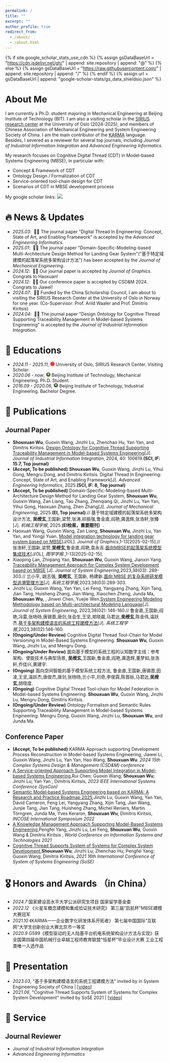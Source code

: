 ```yaml
---
permalink: /
title: ""
excerpt: ""
author_profile: true
redirect_from: 
  - /about/
  - /about.html
---
```


{% if site.google_scholar_stats_use_cdn %}
{% assign gsDataBaseUrl = "https://cdn.jsdelivr.net/gh/" | append: site.repository | append: "@" %}
{% else %}
{% assign gsDataBaseUrl = "https://raw.githubusercontent.com/" | append: site.repository | append: "/" %}
{% endif %}
{% assign url = gsDataBaseUrl | append: "google-scholar-stats/gs_data_shieldsio.json" %}

<span class='anchor' id='about-me'></span>

# About Me

I am currently a Ph.D. student majoring in Mechanical Engineering at Beijing Institute of Technology (BIT). I am also a visiting scholar in the [SIRIUS research center](https://sirius-labs.no/) at the University of Oslo (2024-2025), and members of Chinese Association of Mechanical Engineering and System Engineering Society of China.
I am the main contributor of the [KARMA](https://github.com/jinzhiBUAA/KARMA-language-specification) language. Besides, I severed as a reviewer for several top journals, including _Journal of Industrial Information Integration_ and _Advanced Engineering Informatics_.

My research focuses on Cognitive Digital Thread (CDT) in Model-based Systems Engineering (MBSE), in particular with:
- Concept & Framework of CDT 
- Ontology Design / Formalization of CDT 
- Service-oriented tool-chain design for CDT
- Scenarios of CDT in MBSE development process

My google scholar links: <a href='https://scholar.google.com/citations?user=linMyIYAAAAJ'><img src="https://img.shields.io/endpoint?url=https%3A%2F%2Fcdn.jsdelivr.net%2Fgh%2FWuShouXuan%2FWuShouXuan.github.io@google-scholar-stats%2Fgs_data_shieldsio.json&logo=Google%20Scholar&labelColor=f6f6f6&color=9cf&style=flat&label=citations"></a>.

<span class='anchor' id='news'></span>
# 🔥 News & Updates
- *2025.03*: &nbsp;🎉🎉 The journal paper "Digital Thread In Engineering: Concept, State of Art, and Enabling Framework" is accepted by the _Advanced Engineering Informatics_.
- *2025.01*: &nbsp;🎉🎉 The journal paper "Domain-Specific-Modeling-based Multi-Architecture Design Method for Landing Gear System"("基于特定域建模的起落架系统多架构设计方法") has been accepted by the _Journal of Mechanical Engineering_.
- *2024.12*: &nbsp;🎉🎉 Our journal paper is accepted by _Journal of Graphics_. Congrats to Haoxuan!
- *2024.12*: &nbsp;🎉🎉 Our conference paper is accepted by CSD&M 2024. Congrats to Jiawei!
- *2024.07*: &nbsp;🎉🎉 Funded by the China Scholarship Council, I am about to visiting the SIRIUS Research Center at the University of Oslo in Norway for one year. (Co-Supervisor: Prof. Arild Waaler and Prof. Dimitris Kiritsis)
- *2024.04*: &nbsp;🎉🎉 The journal paper "Design Ontology for Cognitive Thread Supporting Traceability Management in Model-based Systems Engineering" is accepted by the _Journal of Industrial Information Integration_.

<span class='anchor' id='education'></span>
# 📖 Educations
- *2024.11 - 2025.11*, <img src='images/oslo.png' style="width: 1em;"> University of Oslo, SIRIUS Research Center. Visiting Scholar.
- *2020.06 - now*, <img src='images/bit.png' style="width: 1em;"> Beijing Institute of Technology, Mechanical Engineering. Ph.D. Student.
- *2016.09 - 2020.06*, <img src='images/bit.png' style="width: 1em;"> Beijing Institute of Technology, Industrial Engineering. Bachelor Degree.

<span class='anchor' id='publications'></span>
# 📝 Publications 

## Journal Paper 

-  **Shouxuan Wu**, Guoxin Wang, Jinzhi Lu, Zhenchao Hu, Yan Yan, and Dimitris Kiritsis. [Design Ontology for Cognitive Thread Supporting Traceability Management in Model-based Systems Engineering](https://www.sciencedirect.com/science/article/abs/pii/S2452414X24000633)[J]. _Journal of Industrial Information Integration_, 2024, 40: 100619.**(SCI, _IF_: 15.7, Top journal)**
- **(Accept, To be published)**  **Shouxuan Wu**, Guoxin Wang, Jinzhi Lu, Yihui Gong, Mengru Dong, and Dimitris Kiritsis. Digital Thread In Engineering: Concept, State of Art, and Enabling Framework[J]. _Advanced Engineering Informatics_, 2025.**(SCI, _IF_: 8, Top journal)** 
- **(Accept, To be published)** Domain-Specific-Modeling-based Multi-Architecture Design Method for Landing Gear System, **Shouxuan Wu**, Guoxin Wang, Zan Liang, Tao Zhang, Zhenqiang Qi, Jinzhi Lu, Yan Yan, Yihui Gong, Haoxuan Zhang, Zhen Zhang[J]. _Journal of Mechanical Engineering_, 2025.**(EI, Top journal)**.// 基于特定域建模的起落架系统多架构设计方法, **吴绶玄**,王国新,梁赞,张涛,祁振强,鲁金直,阎艳,龚逸辉,张浩轩,张臻[J]. _机械工程学报_, 2025.**(EI检索，重要期刊）**.
- Haoxuan Wang, Guoxin Wang, Zan Liang, **Shouxuan Wu**, Jinzhi Lu, Yan Yan, and Yongji Yuan. [Model integration technology for landing gear system based on MBSE](http://kns.cnki.net/kcms/detail/10.1034.T.20250212.1625.002.html)[J/OL]. _Journal of Graphics_,1-13[2025-02-15].// 张浩轩,王国新,梁赞,**吴绶玄**,鲁金直,阎艳,袁永吉.[面向MBSE的起落架系统模型集成技术](http://kns.cnki.net/kcms/detail/10.1034.T.20250212.1625.002.html)[J/OL], _图学学报_.,1-13[2025-02-15].
- Xiaoping Lan, Zhiqiang Yao, **Shouxuan Wu**, Guoxin Wang, Jianxin Yang. [Traceability Management Approach for Complex System Development based on MBSE](https://kns.cnki.net/kcms2/article/abstract?v=3uoqIhG8C44YLTlOAiTRKu87-SJxoEJu6LL9TJzd50nXR1RVd4vjM9-ikWwjMRHBM0DIwiQduspghC_PlFnYvhSfVgt8w46m&uniplatform=NZKPT) [J]. _Journal of System Engineering_,2023,38(03): 289-303.// 兰小平, 姚志强, **吴绶玄**, 王国新, 杨建新.[面向 MBSE 的复杂系统研发模型追溯管理方法](https://kns.cnki.net/kcms2/article/abstract?v=3uoqIhG8C44YLTlOAiTRKu87-SJxoEJu6LL9TJzd50nXR1RVd4vjM9-ikWwjMRHBM0DIwiQduspghC_PlFnYvhSfVgt8w46m&uniplatform=NZKPT)[J]. _系统工程学报_,2023,38(03):289-303.
- Jinzhi Lu, Guoxin Wang, Yan Yan, Lei Feng, Yangyang Zhang, Xijin Tang, Jian Tang, Huisheng Zhang, Jian Wang, Xiaochen Zheng, Junda Ma, **Shouxuan Wu**, , Jinwei Chen, Yuejie Wen.[System Engineering Modeling Methodology based on Multi-architectural Modeling Language](https://kns.cnki.net/kcms2/article/abstract?v=3uoqIhG8C44YLTlOAiTRKibYlV5Vjs7ioT0BO4yQ4m_mOgeS2ml3UM3Lwras80PPKnwTyz39tdgxnrUTZZKokPZsZjfzURRQ&uniplatform=NZKPT)[J]. _Journal of System Engineering_, 2023,38(02): 146-160.// 鲁金直,王国新,阎艳,冯雷,张旸旸,唐锡晋,唐剑,张会生,王坚,郑晓晨,马君达,**吴绶玄**,陈金伟,温跃杰.[基于多架构建模语言的系统工程建模方法](https://kns.cnki.net/kcms2/article/abstract?v=3uoqIhG8C44YLTlOAiTRKibYlV5Vjs7ioT0BO4yQ4m_mOgeS2ml3UM3Lwras80PPKnwTyz39tdgxnrUTZZKokPZsZjfzURRQ&uniplatform=NZKPT)[J]. _系统工程学报_,2023,38(02):146-160.
- **(Ongoing/Under Review)** Cognitive Digital Thread Tool-Chain for Model Versioning in Model-Based Systems Engineering. **Shouxuan Wu**, Guoxin Wang, Jinzhi Lu, and Mengru Dong.
- **(Ongoing/Under Review)** 面向基于模型的系统工程的认知数字主线：参考架构、使能技术与典型场景, **吴绶玄**,王国新,鲁金直,阎艳,龚逸辉,董梦如,张浩轩,乔佳兴,黄建宇. 
- **(Ongoing)** 面向空间智能的基于模型系统工程方法, 鲁金直,王国新,唐锡晋,田凌,王坚,温跃杰,唐俊杰,唐剑,张旸旸,兰小平,刘奇,李俊霖,陈晋砾,马君达,**吴绶玄**,胡晓度.
- **(Ongoing)** Cognitive Digital Thread Tool-chain for Model Federation in Model-based Systems Engineering. **Shouxuan Wu**, Guoxin Wang, Jinzhi Lu, Mengru Dong, Dimitris Kiritsis.
- **(Ongoing/Under Review)** Ontology Formalism and Semantic Rules Supporting Traceability Management in Model-based Systems Engineering. Mengru Dong,  Guoxin Wang, Jinzhi Lu, **Shouxuan Wu**, and Junda Ma.


## Conference Paper
- **(Accept, To be published)** KARMA Approach supporting Development Process Reconstruction in Model-based Systems Engineering, Jiawei Li, Guoxin Wang, Jinzhi Lu, Yan Yan, Hao Wang, **Shouxuan Wu**. _2024 15th Complex Systems Design & Management (CSD&M) conference_
- [A Service-oriented Approach Supporting Model Integration in Model-based Systems Engineering](https://ieeexplore.ieee.org/abstract/document/10131078),Rui Chen; Guoxin Wang; **Shouxuan Wu**; Jinzhi Lu; Yan Yan , Dimitris Kiritsis, _2023 IEEE International Systems Conference (SysCon)_
- [Semantic Model‐based Systems Engineering based on KARMA: A Research and Practice Roadmap 2025](https://incose.onlinelibrary.wiley.com/doi/abs/10.1002/iis2.12959),Jinzhi Lu, Guoxin Wang, Yan Yan, David Cameron, Feng Lei, Yangyang Zhang, Xijin Tang, Jian Wang, Junjie Tang, Jian Tang, Huisheng Zhang, Michel Reniers, Martin Törngren, Junda Ma, Yves Keraron, **Shouxuan Wu**, Dimitris Kiritsis, _INCOSE International Symposium 2022_
- [A Knowledge Management Approach Supporting Model-Based Systems Engineering](https://link.springer.com/chapter/10.1007/978-3-030-72651-5_55),Pengfei Yang, Jinzhi Lu, Lei Feng, **Shouxuan Wu**, Guoxin Wang & Dimitris Kiritsis , _World Conference on Information Systems and Technologies 2021_
- [Cognitive Thread Supports System of Systems for Complex System Development](https://ieeexplore.ieee.org/document/9497473),**Shouxuan Wu**; Jinzhi Lu; Zhenchao Hu; Pengfei Yang; Guoxin Wang; Dimitris Kiritsis, _2021 16th International Conference of System of Systems Engineering (SoSE)_


<span class='anchor' id='honors'></span>

# 🎖 Honors and Awards （in China）
- *2024.7*  国家建设高水平大学公派研究生项目 国家留学基金委
- *2022.12* 《火星车概念建模和集成验证技术研究》 第三届“启航杯”MBSE建模大赛冠军 
- *2021.10* 《KARMA一一企业数字化研发体系开拓者》 第七届中国国际“互联网”大学生创新创业大赛北京市一等奖
- *2020.9*  G599《模型驱动的无人陆基平台机电系统架构设计方法与实现》获 全国第四届中国机械行业卓越工程师教育联盟“恒星杯”毕业设计大赛 工业工程类唯一入选作品





<span class='anchor' id='presentation'></span>

# 💬 Presentation
- *2023.03*, "基于多架构建模语言的系统工程建模方法" invited by in System Engineering Society of China  \| [\[video\]](https://www.bilibili.com/video/BV1Ph4y1M7HQ/?spm_id_from=333.999.0.0&vd_source=0eeaaf8c44af71ea00cedc4c27622906)
- *2021.06*, "Cognitive Thread Supports System of Systems for Complex System Development" invited by SoSE 2021  \| [\[video\]](https://www.bilibili.com/video/BV1jr4y1r7Gp/?spm_id_from=333.788.videocard.0&vd_source=0eeaaf8c44af71ea00cedc4c27622906)

<span class='anchor' id='service'></span>

# 💼 Service
## Journal Reviewer
- _Journal of Industrial Information Integration_
- _Advanced Engineering Informatics_

<span class='anchor' id='projects'></span>

[//]: # (# 🔨 Project  )

[//]: # (<div class='paper-box'><div class='paper-box-image'><div><div class="badge">Open Source MBSE Project</div><img src='images/MarRoverMBSE.png' alt="sym" width="100%"></div></div>)

[//]: # (<div class='paper-box-text' markdown="1">)

[//]: # ()
[//]: # ([Mars Rover MBSE modeling]&#40;http://ikarma.chinambse.com/usecase/301&#41;)

[//]: # ()
[//]: # (**Shouxuan Wu**, Jiawei Li, Rui Chen, Zhiqing Liu, Mengru Dong)

[//]: # ()
[//]: # ( <strong><span class='show_paper_citations' data='DhtAFkwAAAAJ:ALROH1vI_8AC'></span></strong>)

[//]: # ()
[//]: # (- This work focus on the concept modeling, early verification, and integration of Mars Rover.)

[//]: # (- Academic Impact: This work is developed based on mission, operation, function, logic and physics &#40;MOFLP&#41; modeling methodology and OSLC services, which supports the demand for multi-architecture modeling based on the same meta meta-models, and improves the ability for integrating heterogenous models in different modeling tools.)

[//]: # (- Industry Impact: This work includes at least 4 heterogenous modeling languages/tools &#40;Excel, KARMA, Modelica, Julia&#41;, and can be reused in other similar modeling project.)

[//]: # (- [\[video\]]&#40;https://www.bilibili.com/video/BV15Y411f7PG/?spm_id_from=333.999.0.0&vd_source=0eeaaf8c44af71ea00cedc4c27622906&#41; )

[//]: # ()
[//]: # (</div>)

[//]: # (</div>)
<script type="text/javascript" id="clustrmaps" src="//cdn.clustrmaps.com/map_v2.js?cl=080808&w=300&t=tt&d=Ty4k3O_vxcx4PxqQv-Ai_DOtHZrXai3T72vSBL5D0Uo&co=ffffff&cmo=3acc3a&cmn=ff5353&ct=808080"></script>


